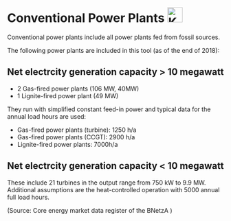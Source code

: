 # Conventional Power Plants <img src="../../static/stemp_abw/img/energy_icons/Kraftwerk_Thermisches_Kraftwerk_technologieneutral.svg" alt="Kraftwerk" width="35">

Conventional power plants include all power plants fed from fossil sources.

The following power plants are included in this tool (as of the end of 2018):

## Net electrcity generation capacity > 10 megawatt

- 2 Gas-fired power plants (106 MW, 40MW)
- 1 Lignite-fired power plant (49 MW)

They run with simplified constant feed-in power and typical data for the annual load hours are used:

- Gas-fired power plants (turbine): 1250 h/a
- Gas-fired power plants (CCGT): 2900 h/a
- Lignite-fired power plants: 7000h/a

## Net electrcity generation capacity < 10 megawatt

These include 21 turbines in the output range from 750 kW to 9.9 MW.
Additional assumptions are the heat-controlled operation with 5000 annual full load hours.

(Source: Core energy market data register of the BNetzA )
